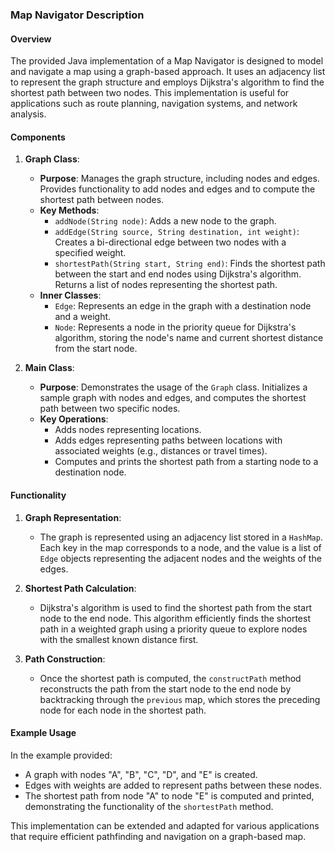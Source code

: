 ### Map Navigator Description

#### Overview

The provided Java implementation of a Map Navigator is designed to model and navigate a map using a graph-based approach. It uses an adjacency list to represent the graph structure and employs Dijkstra's algorithm to find the shortest path between two nodes. This implementation is useful for applications such as route planning, navigation systems, and network analysis.

#### Components

1. **Graph Class**:
   - **Purpose**: Manages the graph structure, including nodes and edges. Provides functionality to add nodes and edges and to compute the shortest path between nodes.
   - **Key Methods**:
     - `addNode(String node)`: Adds a new node to the graph.
     - `addEdge(String source, String destination, int weight)`: Creates a bi-directional edge between two nodes with a specified weight.
     - `shortestPath(String start, String end)`: Finds the shortest path between the start and end nodes using Dijkstra's algorithm. Returns a list of nodes representing the shortest path.
   - **Inner Classes**:
     - `Edge`: Represents an edge in the graph with a destination node and a weight.
     - `Node`: Represents a node in the priority queue for Dijkstra's algorithm, storing the node's name and current shortest distance from the start node.

2. **Main Class**:
   - **Purpose**: Demonstrates the usage of the `Graph` class. Initializes a sample graph with nodes and edges, and computes the shortest path between two specific nodes.
   - **Key Operations**:
     - Adds nodes representing locations.
     - Adds edges representing paths between locations with associated weights (e.g., distances or travel times).
     - Computes and prints the shortest path from a starting node to a destination node.

#### Functionality

1. **Graph Representation**:
   - The graph is represented using an adjacency list stored in a `HashMap`. Each key in the map corresponds to a node, and the value is a list of `Edge` objects representing the adjacent nodes and the weights of the edges.

2. **Shortest Path Calculation**:
   - Dijkstra's algorithm is used to find the shortest path from the start node to the end node. This algorithm efficiently finds the shortest path in a weighted graph using a priority queue to explore nodes with the smallest known distance first.

3. **Path Construction**:
   - Once the shortest path is computed, the `constructPath` method reconstructs the path from the start node to the end node by backtracking through the `previous` map, which stores the preceding node for each node in the shortest path.

#### Example Usage

In the example provided:
- A graph with nodes "A", "B", "C", "D", and "E" is created.
- Edges with weights are added to represent paths between these nodes.
- The shortest path from node "A" to node "E" is computed and printed, demonstrating the functionality of the `shortestPath` method.

This implementation can be extended and adapted for various applications that require efficient pathfinding and navigation on a graph-based map.
